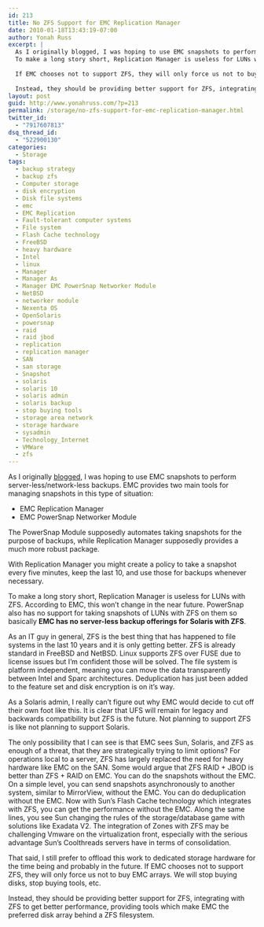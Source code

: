 ```yaml
---
id: 213
title: No ZFS Support for EMC Replication Manager
date: 2010-01-18T13:43:19-07:00
author: Yonah Russ
excerpt: |
  As I originally blogged, I was hoping to use EMC snapshots to perform server-less/network-less backups...
  To make a long story short, Replication Manager is useless for LUNs with ZFS. According to EMC, this won't change in the near future. PowerSnap also has no support for taking snapshots of LUNs with ZFS on them so basically EMC has no server-less backup offerings for Solaris with ZFS...
  
  If EMC chooses not to support ZFS, they will only force us not to buy EMC arrays. We will stop buying disks, stop buying tools, etc.
  
  Instead, they should be providing better support for ZFS, integrating with ZFS to get better performance, providing tools which make EMC the preferred disk array behind a ZFS filesystem.
layout: post
guid: http://www.yonahruss.com/?p=213
permalink: /storage/no-zfs-support-for-emc-replication-manager.html
twitter_id:
  - "7917607813"
dsq_thread_id:
  - "522900130"
categories:
  - Storage
tags:
  - backup strategy
  - backup zfs
  - Computer storage
  - disk encryption
  - Disk file systems
  - emc
  - EMC Replication
  - Fault-tolerant computer systems
  - File system
  - Flash Cache technology
  - FreeBSD
  - heavy hardware
  - Intel
  - linux
  - Manager
  - Manager As
  - Manager EMC PowerSnap Networker Module
  - NetBSD
  - networker module
  - Nexenta OS
  - OpenSolaris
  - powersnap
  - raid
  - raid jbod
  - replication
  - replication manager
  - SAN
  - san storage
  - Snapshot
  - solaris
  - solaris 10
  - solaris admin
  - solaris backup
  - stop buying tools
  - storage area network
  - storage hardware
  - sysadmin
  - Technology_Internet
  - VMWare
  - zfs
---
```

As I originally [blogged](http://www.yonahruss.com/architecture/emc-replication-manager-in-solaris.html), I was hoping to use EMC snapshots to perform server-less/network-less backups. EMC provides two main tools for managing snapshots in this type of situation:

  * EMC Replication Manager
  * EMC PowerSnap Networker Module

The PowerSnap Module supposedly automates taking snapshots for the purpose of backups, while Replication Manager supposedly provides a much more robust package.

With Replication Manager you might create a policy to take a snapshot every five minutes, keep the last 10, and use those for backups whenever necessary.

To make a long story short, Replication Manager is useless for LUNs with ZFS. According to EMC, this won&#8217;t change in the near future. PowerSnap also has no support for taking snapshots of LUNs with ZFS on them so basically **EMC has no server-less backup offerings for Solaris with ZFS**.

As an IT guy in general, ZFS is the best thing that has happened to file systems in the last 10 years and it is only getting better. ZFS is already standard in FreeBSD and NetBSD. Linux supports ZFS over FUSE due to license issues but I&#8217;m confident those will be solved. The file system is platform independent, meaning you can move the data transparently between Intel and Sparc architectures. Deduplication has just been added to the feature set and disk encryption is on it&#8217;s way.

As a Solaris admin, I really can&#8217;t figure out why EMC would decide to cut off their own foot like this. It is clear that UFS will remain for legacy and backwards compatibility but ZFS is the future. Not planning to support ZFS is like not planning to support Solaris.

The only possibility that I can see is that EMC sees Sun, Solaris, and ZFS as enough of a threat, that they are strategically trying to limit options? For operations local to a server, ZFS has largely replaced the need for heavy hardware like EMC on the SAN. Some would argue that ZFS RAID + JBOD is better than ZFS + RAID on EMC. You can do the snapshots without the EMC. On a simple level, you can send snapshots asynchronously to another system, similar to MirrorView, without the EMC. You can do deduplication without the EMC. Now with Sun&#8217;s Flash Cache technology which integrates with ZFS, you can get the performance without the EMC. Along the same lines, you see Sun changing the rules of the storage/database game with solutions like Exadata V2. The integration of Zones with ZFS may be challenging Vmware on the virtualization front, especially with the serious advantage Sun&#8217;s Coolthreads servers have in terms of consolidation.

That said, I still prefer to offload this work to dedicated storage hardware for the time being and probably in the future. If EMC chooses not to support ZFS, they will only force us not to buy EMC arrays. We will stop buying disks, stop buying tools, etc.

Instead, they should be providing better support for ZFS, integrating with ZFS to get better performance, providing tools which make EMC the preferred disk array behind a ZFS filesystem.